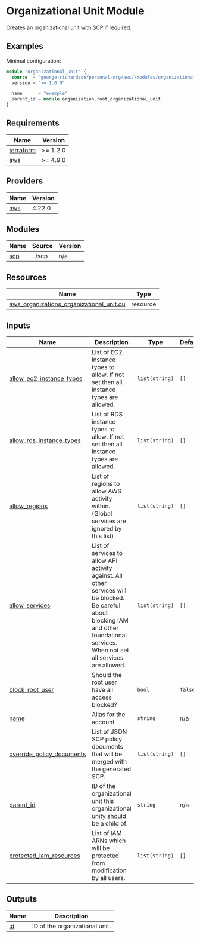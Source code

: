 <!-- BEGIN_TF_DOCS -->
# Organizational Unit Module

Creates an organizational unit with SCP if required.

## Examples

Minimal configuration:

```terraform
module "organizational_unit" {
  source  = "george-richardson/personal-org/aws//modules/organizational_unit"
  version = ">= 1.0.0"

  name      = "example"
  parent_id = module.organization.root_organizational_unit
}
```

## Requirements

| Name | Version |
|------|---------|
| <a name="requirement_terraform"></a> [terraform](#requirement\_terraform) | >= 1.2.0 |
| <a name="requirement_aws"></a> [aws](#requirement\_aws) | >= 4.9.0 |

## Providers

| Name | Version |
|------|---------|
| <a name="provider_aws"></a> [aws](#provider\_aws) | 4.22.0 |

## Modules

| Name | Source | Version |
|------|--------|---------|
| <a name="module_scp"></a> [scp](#module\_scp) | ../scp | n/a |

## Resources

| Name | Type |
|------|------|
| [aws_organizations_organizational_unit.ou](https://registry.terraform.io/providers/hashicorp/aws/latest/docs/resources/organizations_organizational_unit) | resource |

## Inputs

| Name | Description | Type | Default | Required |
|------|-------------|------|---------|:--------:|
| <a name="input_allow_ec2_instance_types"></a> [allow\_ec2\_instance\_types](#input\_allow\_ec2\_instance\_types) | List of EC2 instance types to allow. If not set then all instance types are allowed. | `list(string)` | `[]` | no |
| <a name="input_allow_rds_instance_types"></a> [allow\_rds\_instance\_types](#input\_allow\_rds\_instance\_types) | List of RDS instance types to allow. If not set then all instance types are allowed. | `list(string)` | `[]` | no |
| <a name="input_allow_regions"></a> [allow\_regions](#input\_allow\_regions) | List of regions to allow AWS activity within. (Global services are ignored by this list) | `list(string)` | `[]` | no |
| <a name="input_allow_services"></a> [allow\_services](#input\_allow\_services) | List of services to allow API activity against. All other services will be blocked. Be careful about blocking IAM and other foundational services. When not set all services are allowed. | `list(string)` | `[]` | no |
| <a name="input_block_root_user"></a> [block\_root\_user](#input\_block\_root\_user) | Should the root user have all access blocked? | `bool` | `false` | no |
| <a name="input_name"></a> [name](#input\_name) | Alias for the account. | `string` | n/a | yes |
| <a name="input_override_policy_documents"></a> [override\_policy\_documents](#input\_override\_policy\_documents) | List of JSON SCP policy documents that will be merged with the generated SCP. | `list(string)` | `[]` | no |
| <a name="input_parent_id"></a> [parent\_id](#input\_parent\_id) | ID of the organizational unit this organizational unity should be a child of. | `string` | n/a | yes |
| <a name="input_protected_iam_resources"></a> [protected\_iam\_resources](#input\_protected\_iam\_resources) | List of IAM ARNs which will be protected from modification by all users. | `list(string)` | `[]` | no |

## Outputs

| Name | Description |
|------|-------------|
| <a name="output_id"></a> [id](#output\_id) | ID of the organizational unit. |
<!-- END_TF_DOCS -->